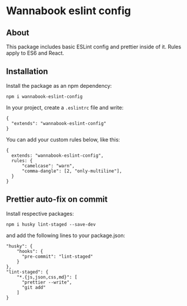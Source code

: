 # Wannabook eslint config

## About

This package includes basic ESLint config and prettier inside of it. Rules apply to ES6 and React.

## Installation

Install the package as an npm dependency:

```
npm i wannabook-eslint-config
```

In your project, create a `.eslintrc` file and write:

```
{
  "extends": "wannabook-eslint-config"
}
```

You can add your custom rules below, like this:

```
{
  extends: "wannabook-eslint-config",
  rules: {
      "camelcase": "warn",
      "comma-dangle": [2, "only-multiline"],
  }
}
``` 

## Prettier auto-fix on commit

Install respective packages:

```angular2html
npm i husky lint-staged --save-dev
```

and add the following lines to your package.json:

```
"husky": {
    "hooks": {
      "pre-commit": "lint-staged"
    }
},
"lint-staged": {
    "*.{js,json,css,md}": [
      "prettier --write",
      "git add"
    ]
}
```

